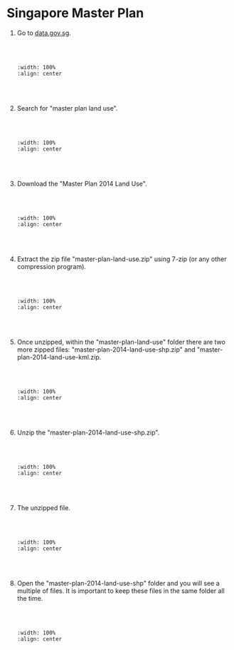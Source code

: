 # Singapore Master Plan

1. Go to <a href="https://data.gov.sg" target="_blank">data.gov.sg</a>.

    <br/><br/>
    ```{image} ../../_static/031task21/img1.png
    :width: 100%
    :align: center
    ```
    <br/><br/>

2. Search for "master plan land use".

    <br/><br/>
    ```{image} ../../_static/031task21/img2.png
    :width: 100%
    :align: center
    ```
    <br/><br/>

3. Download the "Master Plan 2014 Land Use".

    <br/><br/>
    ```{image} ../../_static/031task21/img3.png
    :width: 100%
    :align: center
    ```
    <br/><br/>

4.  Extract the zip file "master-plan-land-use.zip" using 7-zip (or any other compression program).

    <br/><br/>
    ```{image} ../../_static/031task21/img4.png
    :width: 100%
    :align: center
    ```
    <br/><br/>
5. Once unzipped, within the "master-plan-land-use" folder there are two more zipped files: "master-plan-2014-land-use-shp.zip" and "master-plan-2014-land-use-kml.zip.

    <br/><br/>
    ```{image} ../../_static/031task21/img5.png
    :width: 100%
    :align: center
    ```
    <br/><br/>

6. Unzip the "master-plan-2014-land-use-shp.zip".

    <br/><br/>
    ```{image} ../../_static/031task21/img6.png
    :width: 100%
    :align: center
    ```
    <br/><br/>

7. The unzipped file.

    <br/><br/>
    ```{image} ../../_static/031task21/img7.png
    :width: 100%
    :align: center
    ```
    <br/><br/>

8. Open the "master-plan-2014-land-use-shp" folder and you will see a multiple of files. It is important to keep these files in the same folder all the time.

    <br/><br/>
    ```{image} ../../_static/031task21/img8.png
    :width: 100%
    :align: center
    ```
    <br/><br/>
